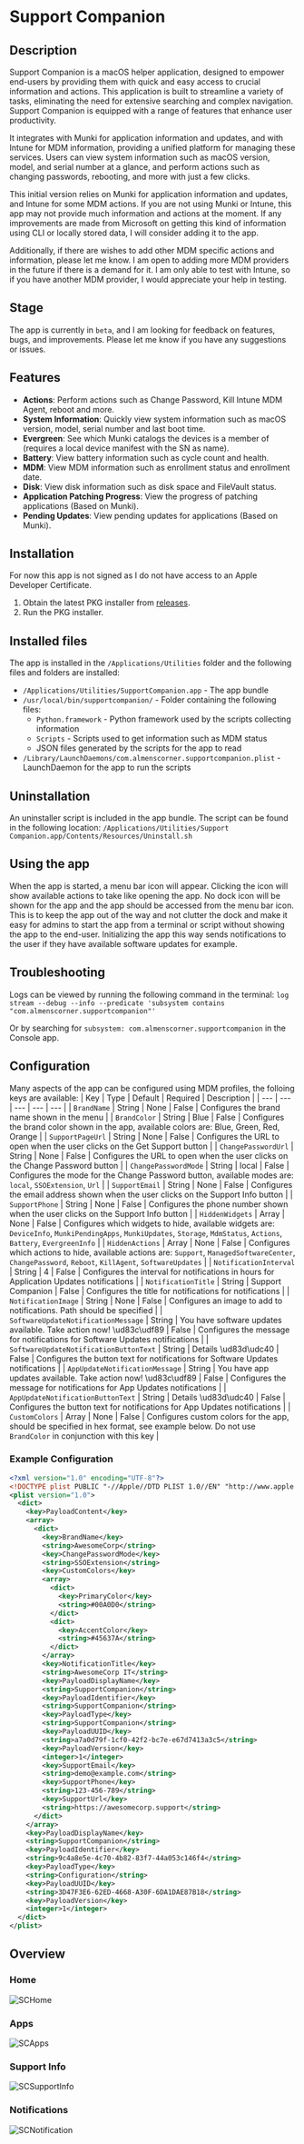 # Support Companion

## Description

Support Companion is a macOS helper application, designed to empower end-users by providing them with
quick and easy access to crucial information and actions. This application is built to streamline a variety of
tasks, eliminating the need for extensive searching and complex navigation. Support Companion is equipped with a range
of features that enhance user productivity.

It integrates with Munki for application information and updates, and with
Intune for MDM information, providing a unified platform for managing these services. Users can view system information
such as macOS version, model, and serial number at a glance, and perform actions such as changing passwords, rebooting,
and more with just a few clicks.

This initial version relies on Munki for application information and updates, and Intune for some MDM actions. If you are
not using Munki or Intune, this app may not provide much information and actions at the moment.
If any improvements are made from Microsoft on getting this kind of information using CLI or locally stored data, I will
consider adding it to the app.

Additionally, if there are wishes to add other MDM specific actions and information, please let me know. I am open to
adding more MDM providers in the future if there is a demand for it.
I am only able to test with Intune, so if you have another MDM provider, I would appreciate your help in testing.

## Stage
The app is currently in `beta`, and I am looking for feedback on features, bugs, and improvements. Please let me know if
you have any suggestions or issues.

## Features

- **Actions**: Perform actions such as Change Password, Kill Intune MDM Agent, reboot and more.
- **System Information**: Quickly view system information such as macOS version, model, serial number and last boot
  time.
- **Evergreen**: See which Munki catalogs the devices is a member of (requires a local device manifest with the SN as
  name).
- **Battery**: View battery information such as cycle count and health.
- **MDM**: View MDM information such as enrollment status and enrollment date.
- **Disk**: View disk information such as disk space and FileVault status.
- **Application Patching Progress**: View the progress of patching applications (Based on Munki).
- **Pending Updates**: View pending updates for applications (Based on Munki).

## Installation

For now this app is not signed as I do not have access to an Apple Developer Certificate.

1. Obtain the latest PKG installer from [releases](https://github.com/almenscorner/SupportCompanion/releases).
2. Run the PKG installer.

## Installed files

The app is installed in the `/Applications/Utilities` folder and the following files and folders are installed:
- `/Applications/Utilities/SupportCompanion.app` - The app bundle
- `/usr/local/bin/supportcompanion/` - Folder containing the following files:
   - `Python.framework` - Python framework used by the scripts collecting information
   - `Scripts` - Scripts used to get information such as MDM status
   - JSON files generated by the scripts for the app to read
- `/Library/LaunchDaemons/com.almenscorner.supportcompanion.plist` - LaunchDaemon for the app to run the scripts

## Uninstallation

An uninstaller script is included in the app bundle. The script can be found in the following location:
`/Applications/Utilities/Support Companion.app/Contents/Resources/Uninstall.sh`

## Using the app

When the app is started, a menu bar icon will appear. Clicking the icon will show available actions to take like
opening the app. No dock icon will be shown for the app and the app should be accessed from the menu bar icon.
This is to keep the app out of the way and not clutter the dock and make it easy for admins to start the app from a
terminal or script without showing the app to the end-user. Initializing the app this way sends notifications to the
user if they have available software updates for example.

## Troubleshooting
Logs can be viewed by running the following command in the terminal:
`log stream --debug --info --predicate 'subsystem contains "com.almenscorner.supportcompanion"'`

Or by searching for `subsystem: com.almenscorner.supportcompanion` in the Console app.

## Configuration

Many aspects of the app can be configured using MDM profiles, the folloing keys are available:
| Key | Type | Default | Required | Description |
| --- | --- | --- | --- | --- |
| `BrandName` | String | None | False | Configures the brand name shown in the menu |
| `BrandColor` | String | Blue | False | Configures the brand color shown in the app, available colors are: Blue, Green, Red, Orange |
| `SupportPageUrl` | String | None | False | Configures the URL to open when the user clicks on the Get Support button |
| `ChangePasswordUrl` | String | None | False | Configures the URL to open when the user clicks on the Change Password button |
| `ChangePasswordMode` | String | local | False | Configures the mode for the Change Password button, available modes are: `local`, `SSOExtension`, `Url` |
| `SupportEmail` | String | None | False | Configures the email address shown when the user clicks on the Support Info button |
| `SupportPhone` | String | None | False | Configures the phone number shown when the user clicks on the Support Info button |
| `HiddenWidgets` | Array | None | False | Configures which widgets to hide, available widgets are: `DeviceInfo`, `MunkiPendingApps`, `MunkiUpdates`, `Storage`, `MdmStatus`, `Actions`, `Battery`, `EvergreenInfo` |
| `HiddenActions` | Array | None | False | Configures which actions to hide, available actions are: `Support`, `ManagedSoftwareCenter`, `ChangePassword`, `Reboot`, `KillAgent`, `SoftwareUpdates` |
| `NotificationInterval` | String | 4 | False | Configures the interval for notifications in hours for Application Updates notifications |
| `NotificationTitle` | String | Support Companion | False | Configures the title for notifications for notifications |
| `NotificationImage` | String | None | False | Configures an image to add to notifications. Path should be specified |
| `SoftwareUpdateNotificationMessage` | String | You have software updates available. Take action now! \ud83c\udf89 | False | Configures the message for notifications for Software Updates notifications |
| `SoftwareUpdateNotificationButtonText` | String | Details \ud83d\udc40 | False | Configures the button text for notifications for Software Updates notifications |
| `AppUpdateNotificationMessage` | String | You have app updates available. Take action now! \ud83c\udf89 | False | Configures the message for notifications for App Updates notifications |
| `AppUpdateNotificationButtonText` | String | Details \ud83d\udc40 | False | Configures the button text for notifications for App Updates notifications |
| `CustomColors` | Array | None | False | Configures custom colors for the app, should be specified in hex format, see example below. Do not use `BrandColor` in conjunction with this key |

### Example Configuration

```xml
<?xml version="1.0" encoding="UTF-8"?>
<!DOCTYPE plist PUBLIC "-//Apple//DTD PLIST 1.0//EN" "http://www.apple.com/DTDs/PropertyList-1.0.dtd">
<plist version="1.0">
  <dict>
    <key>PayloadContent</key>
    <array>
      <dict>
        <key>BrandName</key>
        <string>AwesomeCorp</string>
        <key>ChangePasswordMode</key>
        <string>SSOExtension</string>
        <key>CustomColors</key>
        <array>
          <dict>
            <key>PrimaryColor</key>
            <string>#00A0D0</string>
          </dict>
          <dict>
            <key>AccentColor</key>
            <string>#45637A</string>
          </dict>
        </array>
        <key>NotificationTitle</key>
        <string>AwesomeCorp IT</string>
        <key>PayloadDisplayName</key>
        <string>SupportCompanion</string>
        <key>PayloadIdentifier</key>
        <string>SupportCompanion</string>
        <key>PayloadType</key>
        <string>SupportCompanion</string>
        <key>PayloadUUID</key>
        <string>a7a0d79f-1cf0-42f2-bc7e-e67d7413a3c5</string>
        <key>PayloadVersion</key>
        <integer>1</integer>
        <key>SupportEmail</key>
        <string>demo@example.com</string>
        <key>SupportPhone</key>
        <string>123-456-789</string>
        <key>SupportUrl</key>
        <string>https://awesomecorp.support</string>
      </dict>
    </array>
    <key>PayloadDisplayName</key>
    <string>SupportCompanion</string>
    <key>PayloadIdentifier</key>
    <string>9c4a8e5e-4c70-4b82-83f7-44a053c146f4</string>
    <key>PayloadType</key>
    <string>Configuration</string>
    <key>PayloadUUID</key>
    <string>3D47F3E6-62ED-4668-A30F-6DA1DAE87B18</string>
    <key>PayloadVersion</key>
    <integer>1</integer>
  </dict>
</plist>

```

## Overview

### Home
![SCHome](https://github.com/almenscorner/SupportCompanion/assets/78877636/1ee4cbb2-8291-4755-b498-a329f207c649)
### Apps
![SCApps](https://github.com/almenscorner/SupportCompanion/assets/78877636/b63afaf6-e76a-4412-9a54-1af252e4f9b1)
### Support Info
![SCSupportInfo](https://github.com/almenscorner/SupportCompanion/assets/78877636/58ea4438-3de7-46d7-9f67-9de8c6e01a46)
### Notifications
![SCNotification](https://github.com/almenscorner/SupportCompanion/assets/78877636/414a7d55-2925-4312-bd9c-9f11ac450e23)

